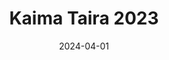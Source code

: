 ---
layout: sports_graphic
title: Kaima Taira 2023
description:
img: assets/sports_graphics/taira.png
tags: [npb, seibu lions]
date: 2024-04-01
---